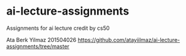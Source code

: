 # ai-lecture-assignments
Assignments for ai lecture credit by cs50

Ata Berk Yilmaz 201504026
https://github.com/atayiilmaz/ai-lecture-assignments/tree/master

